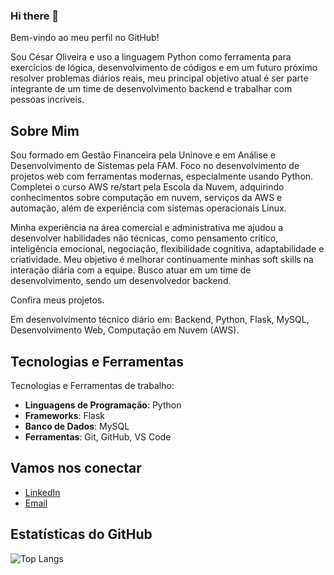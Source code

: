 ### Hi there 👋


Bem-vindo ao meu perfil no GitHub! 

Sou César Oliveira e uso a linguagem Python como ferramenta para exercícios de lógica, desenvolvimento de códigos e em um futuro próximo resolver problemas diários reais, meu principal objetivo atual é ser parte integrante de um time de desenvolvimento backend e trabalhar com pessoas incríveis.

## Sobre Mim
Sou formado em Gestão Financeira pela Uninove e em Análise e Desenvolvimento de Sistemas pela FAM. Foco no desenvolvimento de projetos web com ferramentas modernas, especialmente usando Python. Completei o curso AWS re/start pela Escola da Nuvem, adquirindo conhecimentos sobre computação em nuvem, serviços da AWS e automação, além de experiência com sistemas operacionais Linux.

Minha experiência na área comercial e administrativa me ajudou a desenvolver habilidades não técnicas, como pensamento crítico, inteligência emocional, negociação, flexibilidade cognitiva, adaptabilidade e criatividade. Meu objetivo é melhorar continuamente minhas soft skills na interação diária com a equipe. 
Busco atuar em um time de desenvolvimento, sendo um desenvolvedor backend.

Confira meus projetos.

Em desenvolvimento técnico diário em: Backend, Python, Flask, MySQL, Desenvolvimento Web, Computação em Nuvem (AWS).

## Tecnologias e Ferramentas

Tecnologias e Ferramentas de trabalho:

- **Linguagens de Programação**: Python
- **Frameworks**: Flask
- **Banco de Dados**: MySQL
- **Ferramentas**: Git, GitHub, VS Code

## Vamos nos conectar

- [LinkedIn](https://www.linkedin.com/in/cesaroliveira-python/)
- [Email](mailto:cesaraleoliveira@gmail.com)


## Estatísticas do GitHub

![Top Langs](https://github-readme-stats.vercel.app/api/top-langs/?username=CesarOli&layout=compact&theme=radical&langs_count=10&hide=html,css,java)
